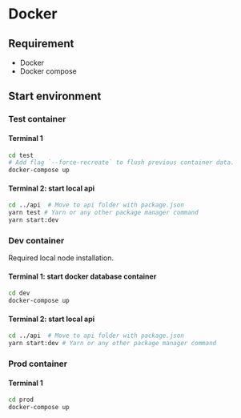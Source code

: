 # Docker
## Requirement
- Docker
- Docker compose

## Start environment
### Test container
#### Terminal 1
```sh
cd test
# Add flag `--force-recreate` to flush previous container data.
docker-compose up
```
#### Terminal 2: start local api
```sh
cd ../api  # Move to api folder with package.json
yarn test # Yarn or any other package manager command
yarn start:dev
```

### Dev container
Required local node installation.
#### Terminal 1: start docker database container
```sh
cd dev
docker-compose up 
```
#### Terminal 2: start local api
```sh
cd ../api  # Move to api folder with package.json
yarn start:dev # Yarn or any other package manager command
```

### Prod container
#### Terminal 1
```sh
cd prod
docker-compose up 
```
